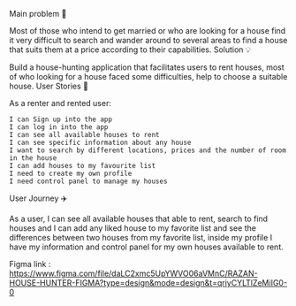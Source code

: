 Main problem 🌚

Most of those who intend to get married or who are looking for a house find it very difficult to search and wander around to several areas to find a house that suits them at a price according to their capabilities.
Solution 💡

Build a house-hunting application that facilitates users to rent houses, most of who looking for a house faced some difficulties, help to choose a suitable house.
User Stories 📖

As a renter and rented user:

    I can Sign up into the app
    I can log in into the app
    I can see all available houses to rent
    I can see specific information about any house
    I want to search by different locations, prices and the number of room in the house
    I can add houses to my favourite list
    I need to create my own profile
    I need control panel to manage my houses

User Journey ✈️

As a user, I can see all available houses that able to rent, search to find houses and I can add any liked house to my favorite list and see the differences between two houses from my favorite list, inside my profile I have my information and control panel for my own houses available to rent.


Figma link :
https://www.figma.com/file/daLC2xmc5UpYWVO06aVMnC/RAZAN-HOUSE-HUNTER-FIGMA?type=design&mode=design&t=qriyCYLTlZeMiIG0-0